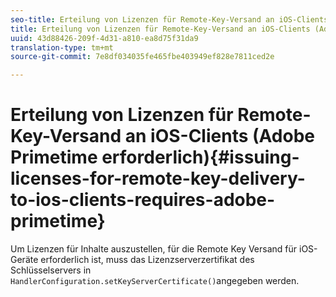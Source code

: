 ```yaml
---
seo-title: Erteilung von Lizenzen für Remote-Key-Versand an iOS-Clients (Adobe Primetime erforderlich)
title: Erteilung von Lizenzen für Remote-Key-Versand an iOS-Clients (Adobe Primetime erforderlich)
uuid: 43d88426-209f-4d31-a810-ea8d75f31da9
translation-type: tm+mt
source-git-commit: 7e8df034035fe465fbe403949ef828e7811ced2e

---
```



# Erteilung von Lizenzen für Remote-Key-Versand an iOS-Clients (Adobe Primetime erforderlich){#issuing-licenses-for-remote-key-delivery-to-ios-clients-requires-adobe-primetime}

Um Lizenzen für Inhalte auszustellen, für die Remote Key Versand für iOS-Geräte erforderlich ist, muss das Lizenzserverzertifikat des Schlüsselservers in `HandlerConfiguration.setKeyServerCertificate()`angegeben werden.
